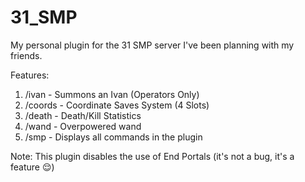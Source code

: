 # 31_SMP
My personal plugin for the 31 SMP server I've been planning with my friends.

Features: 
1. /ivan - Summons an Ivan (Operators Only)
2. /coords - Coordinate Saves System (4 Slots)
3. /death - Death/Kill Statistics
4. /wand - Overpowered wand
5. /smp - Displays all commands in the plugin

Note:
This plugin disables the use of End Portals (it's not a bug, it's a feature 😌)
